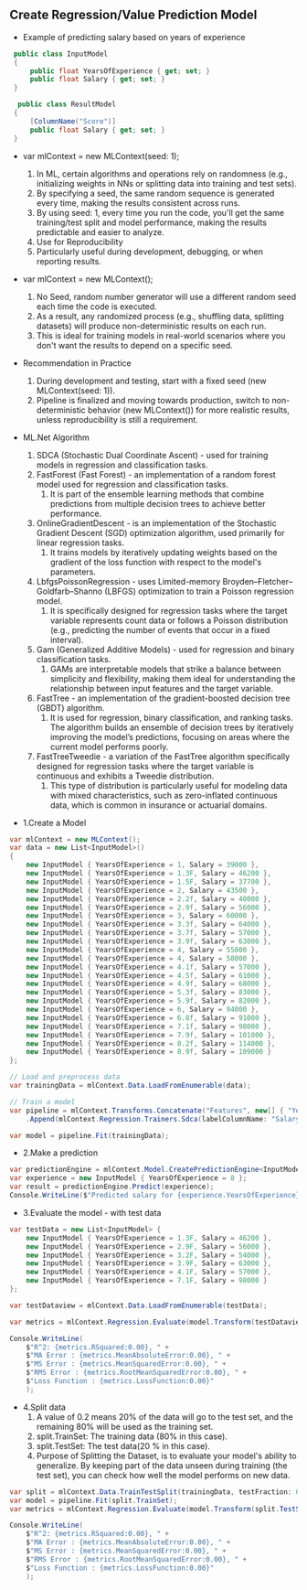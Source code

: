 ## Create Regression/Value Prediction Model
* Example of predicting salary based on years of experience
```csharp
 public class InputModel
 {
     public float YearsOfExperience { get; set; }
     public float Salary { get; set; }
 }
```
```csharp
  public class ResultModel
 {
     [ColumnName("Score")]
     public float Salary { get; set; }
 }
```
* var mlContext = new MLContext(seed: 1);
  1. In ML, certain algorithms and operations rely on randomness (e.g., initializing weights in NNs or splitting data into training and test sets).
  2. By specifying a seed, the same random sequence is generated every time, making the results consistent across runs.
  3. By using seed: 1, every time you run the code, you'll get the same training/test split and model performance, making the results predictable and easier to analyze.
  4. Use for Reproducibility
  5. Particularly useful during development, debugging, or when reporting results.
    
* var mlContext = new MLContext();
  1. No Seed, random number generator will use a different random seed each time the code is executed.
  1. As a result, any randomized process (e.g., shuffling data, splitting datasets) will produce non-deterministic results on each run.
  1. This is ideal for training models in real-world scenarios where you don't want the results to depend on a specific seed.

 * Recommendation in Practice
   1. During development and testing, start with a fixed seed (new MLContext(seed: 1)).
   1. Pipeline is finalized and moving towards production, switch to non-deterministic behavior (new MLContext()) for more realistic results, unless reproducibility is still a requirement.

  * ML.Net Algorithm
    1. SDCA (Stochastic Dual Coordinate Ascent) - used for training models in regression and classification tasks.
    2. FastForest (Fast Forest) - an implementation of a random forest model used for regression and classification tasks.
        1. It is part of the ensemble learning methods that combine predictions from multiple decision trees to achieve better performance.
    4. OnlineGradientDescent - is an implementation of the Stochastic Gradient Descent (SGD) optimization algorithm, used primarily for linear regression tasks.
        1. It trains models by iteratively updating weights based on the gradient of the loss function with respect to the model's parameters.
    6. LbfgsPoissonRegression - uses Limited-memory Broyden–Fletcher–Goldfarb–Shanno (LBFGS) optimization to train a Poisson regression model.
        1. It is specifically designed for regression tasks where the target variable represents count data or follows a Poisson distribution (e.g., predicting the number of events that occur in a fixed interval).
    8. Gam (Generalized Additive Models) - used for regression and binary classification tasks.
        1. GAMs are interpretable models that strike a balance between simplicity and flexibility, making them ideal for understanding the relationship between input features and the target variable.
    10. FastTree - an implementation of the gradient-boosted decision tree (GBDT) algorithm.
        1. It is used for regression, binary classification, and ranking tasks. The algorithm builds an ensemble of decision trees by iteratively improving the model’s predictions, focusing on areas where the current model performs poorly.
    12. FastTreeTweedie - a variation of the FastTree algorithm specifically designed for regression tasks where the target variable is continuous and exhibits a Tweedie distribution.
        1. This type of distribution is particularly useful for modeling data with mixed characteristics, such as zero-inflated continuous data, which is common in insurance or actuarial domains.

* 1.Create a Model
```csharp
var mlContext = new MLContext();
var data = new List<InputModel>()
{
    new InputModel { YearsOfExperience = 1, Salary = 39000 },
    new InputModel { YearsOfExperience = 1.3F, Salary = 46200 },
    new InputModel { YearsOfExperience = 1.5F, Salary = 37700 },
    new InputModel { YearsOfExperience = 2, Salary = 43500 },
    new InputModel { YearsOfExperience = 2.2f, Salary = 40000 },
    new InputModel { YearsOfExperience = 2.9f, Salary = 56000 },
    new InputModel { YearsOfExperience = 3, Salary = 60000 },
    new InputModel { YearsOfExperience = 3.3f, Salary = 64000 },
    new InputModel { YearsOfExperience = 3.7f, Salary = 57000 },
    new InputModel { YearsOfExperience = 3.9f, Salary = 63000 },
    new InputModel { YearsOfExperience = 4, Salary = 55000 },
    new InputModel { YearsOfExperience = 4, Salary = 58000 },
    new InputModel { YearsOfExperience = 4.1f, Salary = 57000 },
    new InputModel { YearsOfExperience = 4.5f, Salary = 61000 },
    new InputModel { YearsOfExperience = 4.9f, Salary = 68000 },
    new InputModel { YearsOfExperience = 5.3f, Salary = 83000 },
    new InputModel { YearsOfExperience = 5.9f, Salary = 82000 },
    new InputModel { YearsOfExperience = 6, Salary = 94000 },
    new InputModel { YearsOfExperience = 6.8f, Salary = 91000 },
    new InputModel { YearsOfExperience = 7.1f, Salary = 98000 },
    new InputModel { YearsOfExperience = 7.9f, Salary = 101000 },
    new InputModel { YearsOfExperience = 8.2f, Salary = 114000 },
    new InputModel { YearsOfExperience = 8.9f, Salary = 109000 }
};

// Load and preprocess data
var trainingData = mlContext.Data.LoadFromEnumerable(data);

// Train a model
var pipeline = mlContext.Transforms.Concatenate("Features", new[] { "YearsOfExperience" })
    .Append(mlContext.Regression.Trainers.Sdca(labelColumnName: "Salary", maximumNumberOfIterations: 100));

var model = pipeline.Fit(trainingData);
```

* 2.Make a prediction
```csharp
var predictionEngine = mlContext.Model.CreatePredictionEngine<InputModel, ResultModel>(model);
var experience = new InputModel { YearsOfExperience = 8 };
var result = predictionEngine.Predict(experience);
Console.WriteLine($"Predicted salary for {experience.YearsOfExperience} years of experience: {result.Salary}");
```

* 3.Evaluate the model - with test data
```csharp
var testData = new List<InputModel> {
    new InputModel { YearsOfExperience = 1.3F, Salary = 46200 },
    new InputModel { YearsOfExperience = 2.9F, Salary = 56000 },
    new InputModel { YearsOfExperience = 3.2F, Salary = 54000 },
    new InputModel { YearsOfExperience = 3.9F, Salary = 63000 },
    new InputModel { YearsOfExperience = 4.1F, Salary = 57000 },
    new InputModel { YearsOfExperience = 7.1F, Salary = 98000 }
};

var testDataview = mlContext.Data.LoadFromEnumerable(testData);

var metrics = mlContext.Regression.Evaluate(model.Transform(testDataview), labelColumnName: "Salary");

Console.WriteLine(
    $"R^2: {metrics.RSquared:0.00}, " +
    $"MA Error : {metrics.MeanAbsoluteError:0.00}, " +
    $"MS Error : {metrics.MeanSquaredError:0.00}, " +
    $"RMS Error : {metrics.RootMeanSquaredError:0.00}, " +
    $"Loss Function : {metrics.LossFunction:0.00}"
    );
```

* 4.Split data
   1. A value of 0.2 means 20% of the data will go to the test set, and the remaining 80% will be used as the training set.
   1. split.TrainSet: The training data (80% in this case).
   1. split.TestSet: The test data(20 % in this case).
   1. Purpose of Splitting the Dataset, is to evaluate your model's ability to generalize. By keeping part of the data unseen during training (the test set), you can check how well the model performs on new data.
 ```csharp 
 var split = mlContext.Data.TrainTestSplit(trainingData, testFraction: 0.2);
 var model = pipeline.Fit(split.TrainSet);
 var metrics = mlContext.Regression.Evaluate(model.Transform(split.TestSet), labelColumnName: "Salary");

 Console.WriteLine(
     $"R^2: {metrics.RSquared:0.00}, " +
     $"MA Error : {metrics.MeanAbsoluteError:0.00}, " +
     $"MS Error : {metrics.MeanSquaredError:0.00}, " +
     $"RMS Error : {metrics.RootMeanSquaredError:0.00}, " +
     $"Loss Function : {metrics.LossFunction:0.00}"
     );
```
